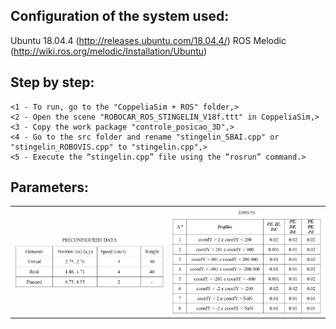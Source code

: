 ## Configuration of the system used:
Ubuntu 18.04.4 (http://releases.ubuntu.com/18.04.4/)
ROS Melodic (http://wiki.ros.org/melodic/Installation/Ubuntu)

## Step by step:
```
<1 - To run, go to the "CoppeliaSim + ROS" folder,>
<2 - Open the scene "ROBOCAR_ROS_STINGELIN_V18f.ttt" in CoppeliaSim,>
<3 - Copy the work package "controle_posicao_3D",>
<4 - Go to the src folder and rename "stingelin_SBAI.cpp" or "stingelin_ROBOVIS.cpp" to "stingelin.cpp",>
<5 - Execute the “stingelin.cpp” file using the “rosrun” command.>
```
## Parameters:

<table>
  <tr>
    <td align="center">
        <img src="config.png" width="500px;" /><br>
      </a>
    </td>
    <td align="center">
        <img src="perfis.png" width="500px;" /><br>
      </a>
    </td>
</table>

